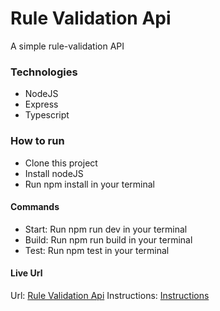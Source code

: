 # Rule Validation Api

A simple rule-validation API

### Technologies

- NodeJS
- Express
- Typescript

### How to run

- Clone this project
- Install nodeJS
- Run npm install in your terminal

#### Commands

- Start: Run npm run dev in your terminal
- Build: Run npm run build in your terminal
- Test: Run npm test in your terminal

#### Live Url

Url: [Rule Validation Api](https://itap-ims.herokuapp.com/)
Instructions: [Instructions](https://flwat.glitch.me/fulltime.html)
